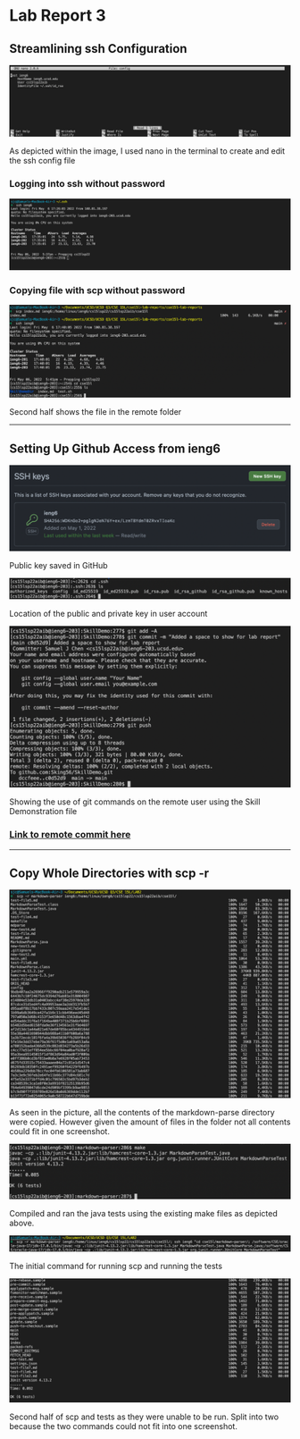 # **Lab Report 3**

## Streamlining ssh Configuration

![Image](imgs/lr3-pic-1.png)

As depicted within the image, I used nano in the terminal to create and edit the ssh config file

### Logging into ssh without password

![Image](imgs/lr3-pic-2.png)

### Copying file with scp without password

![Image](imgs/lr3-pic-3.png)

Second half shows the file in the remote folder

---

## Setting Up Github Access from ieng6

![Image](imgs/lr3-pic-4.png)

Public key saved in GitHub

![Image](imgs/lr3-pic-5.png)

Location of the public and private key in user account

![Image](imgs/lr3-pic-6.png)

Showing the use of git commands on the remote user using the Skill Demonstration file

### [Link to remote commit here](https://github.com/Sking56/SkillDemo/commit/c0d52d9f6a3660d075e50efa38323fbb40579131)

---

## Copy Whole Directories with scp -r

![Image](imgs/lr3-pic-7.png)

As seen in the picture, all the contents of the markdown-parse directory were copied. However given the amount of files in the folder not all contents could fit in one screenshot.

![Image](imgs/lr3-pic-8.png)

Compiled and ran the java tests using the existing make files as depicted above.

![Image](imgs/lr3-pic-9.png)

The initial command for running scp and running the tests

![Image](imgs/lr3-pic-10.png)

Second half of scp and tests as they were unable to be run. Split into two because the two commands could not fit into one screenshot.